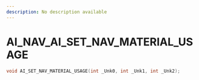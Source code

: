 ```yaml
---
description: No description available 
---
```


# AI_NAV\_AI_SET_NAV_MATERIAL_USAGE

```cpp
void AI_SET_NAV_MATERIAL_USAGE(int _Unk0, int _Unk1, int _Unk2);
```